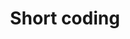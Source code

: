 ---
layout: posts_by_category
categories: short-coding
title: Short coding
permalink: /category/short-coding
---